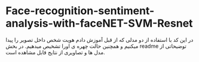 # Face-recognition-sentiment-analysis-with-faceNET-SVM-Resnet
در این کد با استفاده از دو مدلی که از قبل آموزش دادم هویت شخص‌ داخل تصویر را پیدا میکنیم و همچنین حالت چهره ی اورا تشخیص میدهیم.
در بخش readme توضیحاتی از مدل ها و تصاویری از نتایج قابل مشاهده است.

